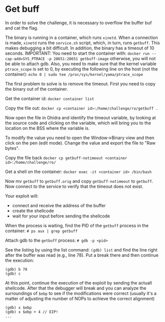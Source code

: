 # Get buff
In order to solve the challenge, it is necessary to overflow the buffer buf and cat the flag.

The binary is running in a container, which runs `xinetd`.
When a connection is made, `xinetd` runs the `service.sh` script, which, in turn, runs `getbuff`.
This makes debugging a bit difficult.
In addition, the binary has a timeout of 10 seconds.
IMPORTANT: You need to start the container with:
``docker run --cap-add=SYS_PTRACE -p 28651:28651 getbuff-image``
otherwise, you will not be able to attach gdb.
Also, you need to make sure that the kernel variable `ptrace_scope` is set to 0, by executing the following line on the host (not the container):
``echo 0 | sudo tee /proc/sys/kernel/yama/ptrace_scope``

The first problem to solve is to remove the timeout.
First you need to copy the binary out of the container.

Get the container id:
``docker container list``

Copy the file out:
``docker cp <container id>:/home/challenge/ro/getbuff .``

Now open the file in Ghidra and identify the timeout variable, by looking at the source code and clicking on the variable, which will bring you to the location on the BSS where the variable is.

To modify the value you need to open the Window->Binary view and then click on the pen (edit mode).
Change the value and export the file to "Raw bytes".

Copy the file back
``docker cp getbuff-notimeout <container id>:/home/challenge/ro/``

Get a shell on the container:
``docker exec -it <container id> /bin/bash``

Now mv `getbuff` to `getbuff.orig` and copy `getbuff-notimeout` to `getbuff`.
Now connect to the service to verify that the timeout does not exist.

Your exploit will:
- connect and receive the address of the buffer
- create the shellcode
- wait for your input before sending the shellcode

When the process is waiting, find the PID of the `getbuff` process in the container:
``# ps aux | grep getbuff``

Attach gdb to the `getbuff` process:
``# gdb -p <pid>``

See the listing by using the list command:
``(gdb) list``
and find the line right after the buffer was read (e.g., line 78).
Put a break there and then continue the execution:
```
(gdb) b 78
(gdb) c
```
At this point, continue the execution of the exploit by sending the actuall shellcode.
After that the debugger will break and you can analyze the surroundings of `$ebp` to see if the modifications were correct (usually it's a matter of adjusting the number of NOPs to achieve the correct alignment)

```
(gdb) x $ebp
(gdb) x $ebp + 4 // EIP!
...

```

